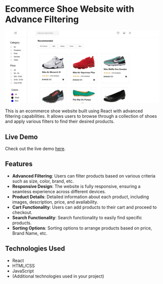 # Ecommerce Shoe Website with Advance Filtering

![Ecommerce Shoe Website](https://github.com/Developer-sidd/E-Commerce-With-Advance-Filtering-/blob/main/Screenshot%20site%20.png)

This is an ecommerce shoe website built using React with advanced filtering capabilities. It allows users to browse through a collection of shoes and apply various filters to find their desired products.

## Live Demo

Check out the live demo [here](https://e-commerce-with-advance-filtering.vercel.app/).

## Features

- **Advanced Filtering**: Users can filter products based on various criteria such as size, color, brand, etc.
- **Responsive Design**: The website is fully responsive, ensuring a seamless experience across different devices.
- **Product Details**: Detailed information about each product, including images, description, price, and availability.
- **Cart Functionality**: Users can add products to their cart and proceed to checkout.
- **Search Functionality**: Search functionality to easily find specific products.
- **Sorting Options**: Sorting options to arrange products based on price, Brand Name, etc.


## Technologies Used

- React
- HTML/CSS
- JavaScript
- (Additional technologies used in your project)
